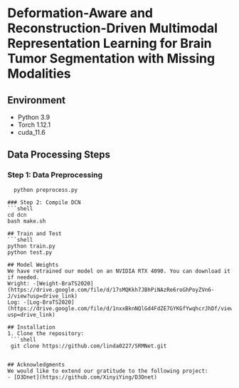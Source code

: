 # Deformation-Aware and Reconstruction-Driven Multimodal Representation Learning for Brain Tumor Segmentation with Missing Modalities


## Environment

- Python 3.9
- Torch 1.12.1
- cuda_11.6

## Data Processing Steps

### Step 1: Data Preprocessing
  ```shell
    python preprocess.py

### Step 2: Compile DCN
  ```shell
  cd dcn
  bash make.sh

## Train and Test
```shell
python train.py
python test.py

## Model Weights
We have retrained our model on an NVIDIA RTX 4090. You can download it if needed.
Wright: -[Weight-BraTS2020](https://drive.google.com/file/d/17sMQKkh7JBhPiNAzRe6roGhPoyZVn6-J/view?usp=drive_link)
Log: -[Log-BraTS2020](https://drive.google.com/file/d/1nxxBknNQlGd4FdZE7GYKGfYwqhcrJhDf/view?usp=drive_link)

## Installation
1. Clone the repository:
   ```shell
   git clone https://github.com/linda0227/SRMNet.git
   
   
## Acknowledgments
We would like to extend our gratitude to the following project:
- [D3Dnet](https://github.com/XinyiYing/D3Dnet)


